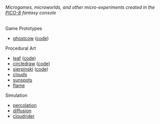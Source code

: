 ###### Microgames, microworlds, and other micro-experiments created in the [PICO-8](https://www.lexaloffle.com/pico-8.php) fantasy console

Game Prototypes
- [ghostcow](games/ghostcow/) ([code](https://github.com/aatishb/microworlds/blob/master/games/ghostcow/sketch.lua))

Procedural Art
- [leaf](art/leaf/) ([code](https://github.com/aatishb/microworlds/blob/master/art/leaf/sketch.lua))
- [circledraw](art/circledraw/) ([code](https://github.com/aatishb/microworlds/blob/master/art/circledraw/sketch.lua))
- [sierpinski](art/sierpinski/) ([code](https://github.com/aatishb/microworlds/blob/master/art/sierpinski/sketch.lua))
- [clouds](art/clouds/)
- [sunspots](art/sunspots/)
- [flame](art/flame/)

Simulation
- [percolation](simulation/percolation)
- [diffusion](simulation/diffusion)
- [cloudrider](simulation/cloudrider)